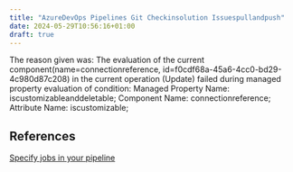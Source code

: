 ```yaml
---
title: "AzureDevOps Pipelines Git Checkinsolution Issuespullandpush"
date: 2024-05-29T10:56:16+01:00
draft: true
---
```



The reason given was: The evaluation of the current component(name=connectionreference, id=f0cdf68a-45a6-4cc0-bd29-4c980d87c208) in the current operation (Update) failed during managed property evaluation of condition: Managed Property Name: iscustomizableanddeletable; Component Name: connectionreference; Attribute Name: iscustomizable; 

## References
[Specify jobs in your pipeline](https://learn.microsoft.com/en-us/azure/devops/pipelines/process/phases?view=azure-devops&tabs=yaml#workspace)
